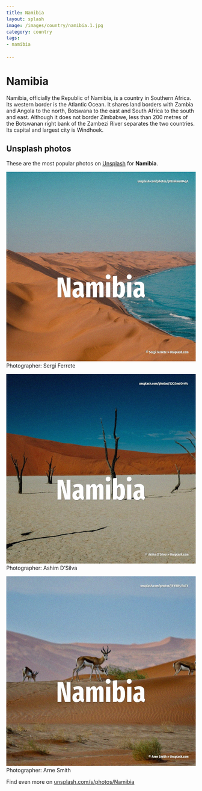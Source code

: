 ```yaml
---
title: Namibia
layout: splash
image: /images/country/namibia.1.jpg
category: country
tags:
- namibia

---
```

# Namibia

Namibia, officially the Republic of Namibia, is a country in Southern Africa. Its western border is the Atlantic Ocean. It shares land borders with Zambia and Angola to the north, Botswana to the east and South Africa  to the south and east. Although it does not border Zimbabwe, less than 200 metres  of the Botswanan right bank of the  Zambezi River separates the two countries. Its capital and largest city is Windhoek. 

 
## Unsplash photos
These are the most popular photos on [Unsplash](https://unsplash.com) for **Namibia**.
 
![Namibia](/images/country/namibia.1.jpg)
Photographer:  Sergi Ferrete
 
![Namibia](/images/country/namibia.2.jpg)
Photographer:  Ashim D’Silva
 
![Namibia](/images/country/namibia.3.jpg)
Photographer:  Arne Smith
 
Find even more on [unsplash.com/s/photos/Namibia](https://unsplash.com/s/photos/Namibia)
 
